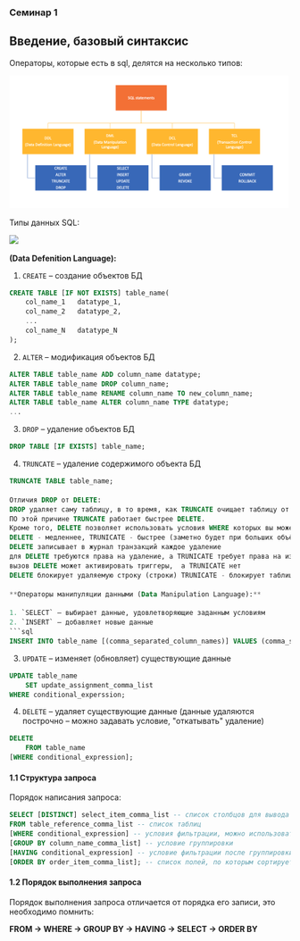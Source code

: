 ### Семинар 1 

## Введение, базовый синтаксис

Операторы, которые есть в sql, делятся на несколько типов: 

<img src="images/img0_sql_statements.png"  width="500">

Типы данных SQL:

<img src="img/img1_sql_datatypes.png"  width="500">


**(Data Defenition Language):**

1. `CREATE` – создание объектов БД
```sql
CREATE TABLE [IF NOT EXISTS] table_name(
    col_name_1   datatype_1,
    col_name_2   datatype_2,
    ...
    col_name_N   datatype_N
);
```

2. `ALTER` – модификация объектов БД
```sql
ALTER TABLE table_name ADD column_name datatype;
ALTER TABLE table_name DROP column_name;
ALTER TABLE table_name RENAME column_name TO new_column_name;
ALTER TABLE table_name ALTER column_name TYPE datatype;
...
```

3. `DROP` – удаление объектов БД 
```sql
DROP TABLE [IF EXISTS] table_name;
```

4. `TRUNCATE` – удаление содержимого объекта БД 
```sql
TRUNCATE TABLE table_name;

Отличия DROP от DELETE:
DROP удаляет саму таблицу, в то время, как TRUNCATE очищает таблицу от данных, но сам "каркас" таблицы остается жить.
ПО этой причине TRUNCATE работает быстрее DELETE.
Кроме того, DELETE позволяет использовать условия WHERE которых вы можете указать в каких случаях необходимо произвести удаления, а TRUNICATE вам этого сделать не позволит, WHERE в ней нет.
DELETE - медленнее, TRUNICATE - быстрее (заметно будет при больших объёмах данных)
DELETE записывает в журнал транзакций каждое удаление
для DELETE требуются права на удаление, а TRUNICATE требует права на изменение таблицы ( ALTER TABLE)
вызов DELETE может активировать триггеры,  а TRUNICATE нет
DELETE блокирует удаляемую строку (строки) TRUNICATE - блокирует таблицу.

**Операторы манипуляции данными (Data Manipulation Language):**

1. `SELECT` – выбирает данные, удовлетворяющие заданным условиям
2. `INSERT` – добавляет новые данные
```sql
INSERT INTO table_name [(comma_separated_column_names)] VALUES (comma_separated_values);
```

3. `UPDATE` – изменяет (обновляет) существующие данные
```sql
UPDATE table_name
    SET update_assignment_comma_list
WHERE conditional_experssion;
```

4. `DELETE` – удаляет существующие данные (данные удаляются построчно – можно задавать условие, "откатывать" удаление)
```sql
DELETE
    FROM table_name
[WHERE conditional_expression];
```


#### 1.1 Структура запроса

Порядок написания запроса:

```sql
SELECT [DISTINCT] select_item_comma_list -- список столбцов для вывода
FROM table_reference_comma_list -- список таблиц
[WHERE conditional_expression] -- условия фильтрации, можно использовать AND / OR / NOT
[GROUP BY column_name_comma_list] -- условие группировки
[HAVING conditional_expression] -- условие фильтрации после группировки
[ORDER BY order_item_comma_list]; -- список полей, по которым сортируется вывод
```

#### 1.2 Порядок выполнения запроса

Порядок выполнения запроса отличается от порядка его записи, это необходимо помнить:

**FROM <span>&#8594;</span> WHERE <span>&#8594;</span> GROUP BY <span>&#8594;</span> HAVING <span>&#8594;</span> SELECT <span>&#8594;</span> ORDER BY**

